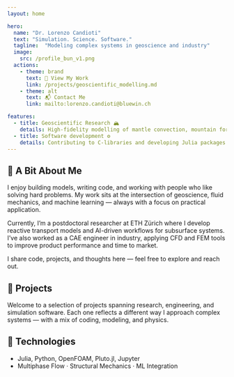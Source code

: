```yaml
---
layout: home

hero:
  name: "Dr. Lorenzo Candioti"
  text: "Simulation. Science. Software."
  tagline:  "Modeling complex systems in geoscience and industry"
  image:
    src: /profile_bun_v1.png
  actions:
    - theme: brand
      text: 📄 View My Work
      link: /projects/geoscientific_modelling.md
    - theme: alt
      text: 📬 Contact Me
      link: mailto:lorenzo.candioti@bluewin.ch

features:
  - title: Geoscientific Research 🏔️
    details: High-fidelity modelling of mantle convection, mountain formation, and reactive fluid systems using Julia, C, and MATLAB
  - title: Software development ⚙️
    details: Contributing to C-libraries and developing Julia packages for geodynamic modelling — combining numerical precision with clean, reproducible code.
---
```

## 👋 A Bit About Me

I enjoy building models, writing code, and working with people who like solving hard problems.
My work sits at the intersection of geoscience, fluid mechanics, and machine learning — always with a focus on practical application.

Currently, I’m a postdoctoral researcher at ETH Zürich where I develop reactive transport models and AI-driven workflows for subsurface systems. I’ve also worked as a CAE engineer in industry, applying CFD and FEM tools to improve product performance and time to market.

I share code, projects, and thoughts here — feel free to explore and reach out.

## 🧪 Projects

Welcome to a selection of projects spanning research, engineering, and simulation software.
Each one reflects a different way I approach complex systems — with a mix of coding, modeling, and physics.

## 🧰 Technologies

- Julia, Python, OpenFOAM, Pluto.jl, Jupyter
- Multiphase Flow · Structural Mechanics · ML Integration
